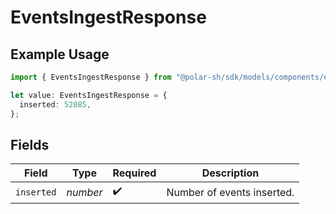 # EventsIngestResponse

## Example Usage

```typescript
import { EventsIngestResponse } from "@polar-sh/sdk/models/components/eventsingestresponse.js";

let value: EventsIngestResponse = {
  inserted: 52085,
};
```

## Fields

| Field                      | Type                       | Required                   | Description                |
| -------------------------- | -------------------------- | -------------------------- | -------------------------- |
| `inserted`                 | *number*                   | :heavy_check_mark:         | Number of events inserted. |
